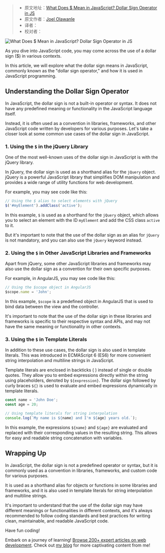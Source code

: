 > -  原文地址：[What Does $ Mean in JavaScript? Dollar Sign Operator in JS](https://www.freecodecamp.org/news/what-does-the-dollar-sign-mean-in-javascript/)
> -  原文作者：[Joel Olawanle](https://www.freecodecamp.org/news/author/joel-olawanle/)
> -  译者：
> -  校对者：

![What Does $ Mean in JavaScript? Dollar Sign Operator in JS](https://www.freecodecamp.org/news/content/images/size/w2000/2023/04/cover-template--9-.png)

As you dive into JavaScript code, you may come across the use of a dollar sign ($) in various contexts.

In this article, we will explore what the dollar sign means in JavaScript, commonly known as the "dollar sign operator," and how it is used in JavaScript programming.

## Understanding the Dollar Sign Operator

In JavaScript, the dollar sign is not a built-in operator or syntax. It does not have any predefined meaning or functionality in the JavaScript language itself.

Instead, it is often used as a convention in libraries, frameworks, and other JavaScript code written by developers for various purposes. Let's take a closer look at some common use cases of the dollar sign in JavaScript.

### 1\. Using the `$` in the jQuery Library

One of the most well-known uses of the dollar sign in JavaScript is with the jQuery library.

In jQuery, the dollar sign is used as a shorthand alias for the `jQuery` object. jQuery is a powerful JavaScript library that simplifies DOM manipulation and provides a wide range of utility functions for web development.

For example, you may see code like this:

```js
// Using the $ alias to select elements with jQuery
$('#myElement').addClass('active');
```

In this example, `$` is used as a shorthand for the `jQuery` object, which allows you to select an element with the ID `myElement` and add the CSS class `active` to it.

But it's important to note that the use of the dollar sign as an alias for `jQuery` is not mandatory, and you can also use the `jQuery` keyword instead.

### 2\. Using the `$` in Other JavaScript Libraries and Frameworks

Apart from jQuery, some other JavaScript libraries and frameworks may also use the dollar sign as a convention for their own specific purposes.

For example, in AngularJS, you may see code like this:

```js
// Using the $scope object in AngularJS
$scope.name = 'John';
```

In this example, `$scope` is a predefined object in AngularJS that is used to bind data between the view and the controller.

It's important to note that the use of the dollar sign in these libraries and frameworks is specific to their respective syntax and APIs, and may not have the same meaning or functionality in other contexts.

### 3\. Using the `$` in Template Literals

In addition to these use cases, the dollar sign is also used in template literals. This was introduced in ECMAScript 6 (ES6) for more convenient string interpolation and multiline strings in JavaScript.

Template literals are enclosed in backticks ( ) instead of single or double quotes. They allow you to embed expressions directly within the string using placeholders, denoted by `${expression}`. The dollar sign followed by curly braces `${}` is used to evaluate and embed expressions dynamically in template literals.

```js
const name = 'John Doe';
const age = 20;

// Using template literals for string interpolation
console.log(`My name is ${name} and I'm ${age} years old.`);
```

In this example, the expressions `${name}` and `${age}` are evaluated and replaced with their corresponding values in the resulting string. This allows for easy and readable string concatenation with variables.

## Wrapping Up

In JavaScript, the dollar sign is not a predefined operator or syntax, but it is commonly used as a convention in libraries, frameworks, and custom code for various purposes.

It is used as a shorthand alias for objects or functions in some libraries and frameworks, and it is also used in template literals for string interpolation and multiline strings.

It's important to understand that the use of the dollar sign may have different meanings or functionalities in different contexts, and it's always recommended to follow coding standards and best practices for writing clean, maintainable, and readable JavaScript code.

Have fun coding!

Embark on a journey of learning! [Browse 200+ expert articles on web development](https://joelolawanle.com/contents). Check out [my blog](https://joelolawanle.com/posts) for more captivating content from me!